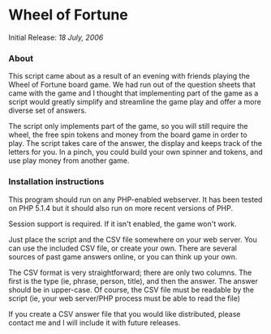 # Wheel of Fortune
Initial Release: *18 July, 2006*

### About

This script came about as a result of an evening with friends playing the Wheel of Fortune board game. We had run out of the question sheets that came with the game and I thought that implementing part of the game as a script would greatly simplify and streamline the game play and offer a more diverse set of answers.

The script only implements part of the game, so you will still require the wheel, the free spin tokens and money from the board game in order to play. The script takes care of the answer, the display and keeps track of the letters for you. In a pinch, you could build your own spinner and tokens, and use play money from another game.

### Installation instructions

This program should run on any PHP-enabled webserver. It has been tested on PHP 5.1.4 but it should also run on more recent versions of PHP.

Session support is required. If it isn't enabled, the game won't work.

Just place the script and the CSV file somewhere on your web server. You can use the included CSV file, or create your own. There are several sources of past game answers online, or you can think up your own.

The CSV format is very straightforward; there are only two columns. The first is the type (ie, phrase, person, title), and then the answer. The answer should be in upper-case. Of course, the CSV file must be readable by the script (ie, your web server/PHP process must be able to read the file)

If you create a CSV answer file that you would like distributed, please contact me and I will include it with future releases.
